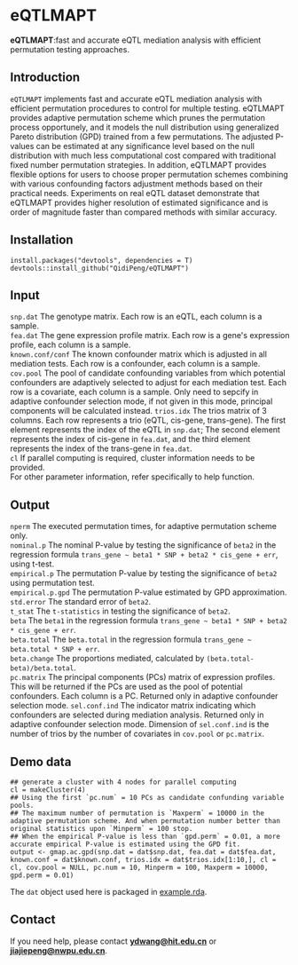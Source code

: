 # eQTLMAPT 
**eQTLMAPT**:fast and accurate eQTL mediation analysis with efficient permutation testing approaches.

## Introduction
`eQTLMAPT` implements fast and accurate eQTL mediation analysis with efficient permutation procedures to control for multiple testing. eQTLMAPT provides adaptive permutation scheme which prunes the permutation process opportunely, and it models the null distribution using generalized Pareto distribution (GPD) trained from a few permutations. The adjusted P-values can be estimated at any significance level based on the null distribution with much less computational cost compared with traditional fixed number permutation strategies. In addition, eQTLMAPT provides flexible options for users to choose proper permutation schemes combining with various confounding factors adjustment methods based on their practical needs. Experiments on real eQTL dataset demonstrate that eQTLMAPT provides higher resolution of estimated significance and is order of magnitude faster than compared methods with similar accuracy.

## Installation
    install.packages("devtools", dependencies = T)  
    devtools::install_github("QidiPeng/eQTLMAPT")

## Input
`snp.dat`          The genotype matrix.  Each row is an eQTL, each column is a sample.  
`fea.dat`          The gene expression profile matrix. Each row is a gene's expression profile, each column is a sample.  
`known.conf/conf`  The known confounder matrix which is adjusted in all mediation tests. Each row is a confounder, each column is a sample. 
`cov.pool`         The pool of candidate confounding variables from which potential confounders are adaptively selected to adjust for each mediation test. Each row is a covariate, each column is a sample.  Only need to sepcify in adaptive confounder selection mode, if not given in this mode, principal components will be calculated instead.
`trios.idx`        The trios matrix of 3 columns. Each row represents a trio (eQTL, cis-gene, trans-gene). The first element represents the index of the eQTL in `snp.dat`; The second element represents the index of cis-gene in `fea.dat`,  and the third element represents the index of the trans-gene in `fea.dat`.  
`cl`               If parallel computing is required, cluster information needs to be provided.  
For other parameter information, refer specifically to help function.  

## Output
`nperm`            The executed permutation times, for adaptive permutation scheme only.  
`nominal.p`        The nominal P-value by testing the significance of `beta2` in the regression formula `trans_gene ~ beta1 * SNP + beta2 * cis_gene + err`, using t-test.  
`empirical.p`      The permutation P-value by testing the significance of `beta2` using permutation test.  
`empirical.p.gpd`  The permutation P-value estimated by GPD approximation.  
`std.error`        The standard error of `beta2`.  
`t_stat`           The `t-statistics` in testing the significance of `beta2`.  
`beta`             The `beta1` in the regression formula `trans_gene ~ beta1 * SNP + beta2 * cis_gene + err`.  
`beta.total`       The `beta.total` in the regression formula `trans_gene ~ beta.total * SNP + err`.  
`beta.change`      The proportions mediated, calculated by `(beta.total-beta)/beta.total`.  
`pc.matrix`        The principal components (PCs) matrix of expression profiles. This will be returned if the PCs are used as the pool of potential confounders. Each column is a PC. Returned only in adaptive confounder selection mode.
`sel.conf.ind`     The indicator matrix indicating which confounders are selected during mediation analysis. Returned only in adaptive confounder selection mode. Dimension of `sel.conf.ind` is the number of trios by the number of covariates in `cov.pool` or `pc.matrix`.  

## Demo data
    ## generate a cluster with 4 nodes for parallel computing  
    cl = makeCluster(4)    
    ## Using the first `pc.num` = 10 PCs as candidate confunding variable pools.  
    ## The maximum number of permutation is `Maxperm` = 10000 in the adaptive permutation scheme. And when permutation number better than original statistics upon `Minperm` = 100 stop.  
    ## When the empirical P-value is less than `gpd.perm` = 0.01, a more accurate empirical P-value is estimated using the GPD fit.  
    output <- gmap.ac.gpd(snp.dat = dat$snp.dat, fea.dat = dat$fea.dat, known.conf = dat$known.conf, trios.idx = dat$trios.idx[1:10,], cl = cl, cov.pool = NULL, pc.num = 10, Minperm = 100, Maxperm = 10000, gpd.perm = 0.01)  
 The `dat` object used here is packaged in [example.rda](https://github.com/QidiPeng/eQTLMAPT/blob/master/data/example.rda).


## Contact
If you need help, please contact **ydwang@hit.edu.cn** or **jiajiepeng@nwpu.edu.cn**.

